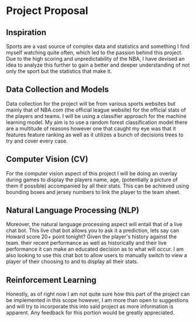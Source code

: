 # Project Proposal

## Inspiration

Sports are a vast source of complex data and statistics and something I find myself watching quite often, which led to the passion behind this project. Due to the high scoring and unpredictability of the NBA, I have devised an idea to analyze this further to gain a better and deeper understanding of not only the sport but the statistics that make it. 

## Data Collection and Models

Data collection for the project will be from various sports websites but mainly that of NBA.com (the official league website) for the official stats of the players and teams. I will be using a classifier approach for the machine learning model. My aim is to use a random forest classification model there are a multitude of reasons however one that caught my eye was that it features feature ranking as well as it utilizes a bunch of decisions trees to try and cover every case.

## Computer Vision (CV)

For the computer vision aspect of this project I will be doing an overlay during games to display the players name, age, (potentially a picture of them if possible) accompanied by all their stats. This can be achieved using bounding boxes and jersey numbers to link the player to the team sheet. 

## Natural Language Processing (NLP)

Moreover, the natural language processing aspect will entail that of a live chat bot. This live chat bot allows you to ask it a prediction, lets say can Howard score 20+ point tonight? Given the player's history against the team. their recent performance as well as historically and their live performance it can make an educated decision as to what will occur. I am also looking to use this chat bot to allow users to manually switch to view a player of their choosing to and to display all their stats. 

## Reinforcement Learning

Honestly, as of right now I am not quite sure how this part of the project can be implemented in this scope however, I am more than open to suggestions and will try to incorporate this into said project as more information is apparent. Any feedback for this portion would be greatly appreciated.
